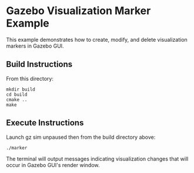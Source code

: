 # Gazebo Visualization Marker Example

This example demonstrates how to create, modify, and delete visualization
markers in Gazebo GUI.

## Build Instructions

From this directory:

    mkdir build
    cd build
    cmake ..
    make

## Execute Instructions

Launch gz sim unpaused then from the build directory above:

    ./marker

The terminal will output messages indicating visualization changes that
will occur in Gazebo GUI's render window.
